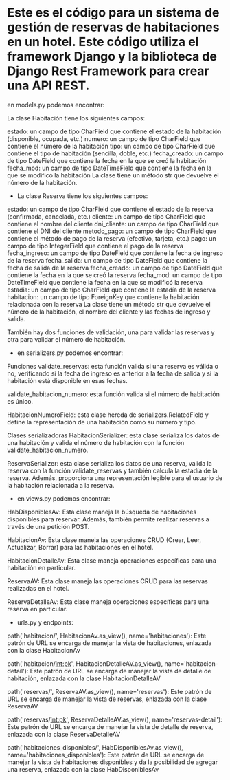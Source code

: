 # Este es el código para un sistema de gestión de reservas de habitaciones en un hotel. Este código utiliza el framework Django y la biblioteca de Django Rest Framework para crear una API REST.

en models.py podemos encontrar:

La clase Habitación tiene los siguientes campos:

estado: un campo de tipo CharField que contiene el estado de la habitación (disponible, ocupada, etc.)
numero: un campo de tipo CharField que contiene el número de la habitación
tipo: un campo de tipo CharField que contiene el tipo de habitación (sencilla, doble, etc.)
fecha_creado: un campo de tipo DateField que contiene la fecha en la que se creó la habitación
fecha_mod: un campo de tipo DateTimeField que contiene la fecha en la que se modificó la habitación
La clase tiene un método str que devuelve el número de la habitación.


- La clase Reserva tiene los siguientes campos:

estado: un campo de tipo CharField que contiene el estado de la reserva (confirmada, cancelada, etc.)
cliente: un campo de tipo CharField que contiene el nombre del cliente
dni_cliente: un campo de tipo CharField que contiene el DNI del cliente
metodo_pago: un campo de tipo CharField que contiene el método de pago de la reserva (efectivo, tarjeta, etc.)
pago: un campo de tipo IntegerField que contiene el pago de la reserva
fecha_ingreso: un campo de tipo DateField que contiene la fecha de ingreso de la reserva
fecha_salida: un campo de tipo DateField que contiene la fecha de salida de la reserva
fecha_creado: un campo de tipo DateField que contiene la fecha en la que se creó la reserva
fecha_mod: un campo de tipo DateTimeField que contiene la fecha en la que se modificó la reserva
estadia: un campo de tipo CharField que contiene la estadía de la reserva
habitacion: un campo de tipo ForeignKey que contiene la habitación relacionada con la reserva
La clase tiene un método str que devuelve el número de la habitación, el nombre del cliente y las fechas de ingreso y salida.

También hay dos funciones de validación, una para validar las reservas y otra para validar el número de habitación.

- en serializers.py podemos encontrar: 

Funciones
validate_reservas: esta función valida si una reserva es válida o no, verificando si la fecha de ingreso es anterior a la fecha de salida y si la habitación está disponible en esas fechas.

validate_habitacion_numero: esta función valida si el número de habitación es único.

HabitacionNumeroField: esta clase hereda de serializers.RelatedField y define la representación de una habitación como su número y tipo.

Clases serializadoras
HabitacionSerializer: esta clase serializa los datos de una habitación y valida el número de habitación con la función validate_habitacion_numero.

ReservaSerializer: esta clase serializa los datos de una reserva, valida la reserva con la función validate_reservas y también calcula la estadía de la reserva. Además, proporciona una representación legible para el usuario de la habitación relacionada a la reserva.

- en views.py podemos encontrar:

HabDisponiblesAv: Esta clase maneja la búsqueda de habitaciones disponibles para reservar. Además, también permite realizar reservas a través de una petición POST.

HabitacionAv: Esta clase maneja las operaciones CRUD (Crear, Leer, Actualizar, Borrar) para las habitaciones en el hotel.

HabitacionDetalleAv: Esta clase maneja operaciones específicas para una habitación en particular.

ReservaAV: Esta clase maneja las operaciones CRUD para las reservas realizadas en el hotel.

ReservaDetalleAv: Esta clase maneja operaciones específicas para una reserva en particular.

- urls.py y endpoints:

path('habitacion/', HabitacionAv.as_view(), name='habitaciones'): Este patrón de URL se encarga de manejar la vista de habitaciones, enlazada con la clase HabitacionAv 

path('habitacion/<int:pk>', HabitacionDetalleAV.as_view(), name='habitacion-detail'): Este patrón de URL se encarga de manejar la vista de detalle de habitación, enlazada con la clase HabitacionDetalleAV 

path('reservas/', ReservaAV.as_view(), name='reservas'): Este patrón de URL se encarga de manejar la vista de reservas, enlazada con la clase ReservaAV 

path('reservas/<int:pk>', ReservaDetalleAV.as_view(), name='reservas-detail'): Este patrón de URL se encarga de manejar la vista de detalle de reserva, enlazada con la clase ReservaDetalleAV 

path('habitaciones_disponibles/', HabDisponiblesAv.as_view(), name='habitaciones_disponibles'): Este patrón de URL se encarga de manejar la vista de habitaciones disponibles y da la posibilidad de agregar una reserva, enlazada con la clase HabDisponiblesAv 




